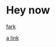 # Hey now


[fark](http://www.fark.com)

[a link](https://github.com/user/repo/blob/branch/other_file.md)
